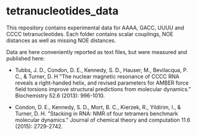 # tetranucleotides_data
This repository contains experimental data for AAAA, GACC, UUUU and CCCC tetranucleotides.
Each folder contains scalar couplings, NOE distances as well as missing NOE distances.

Data are here conveniently reported as text files, but were measured and published here:

- Tubbs, J. D., Condon, D. E., Kennedy, S. D., Hauser, M., Bevilacqua, P. C., & Turner, D. H
"The nuclear magnetic resonance of CCCC RNA reveals a right-handed helix, and revised parameters for 
AMBER force field torsions improve structural predictions from molecular dynamics." Biochemistry 52.6 (2013): 996-1010.

- Condon, D. E., Kennedy, S. D., Mort, B. C., Kierzek, R., Yildirim, I., & Turner, D. H.
"Stacking in RNA: NMR of four tetramers benchmark molecular dynamics."
Journal of chemical theory and computation 11.6 (2015): 2729-2742.